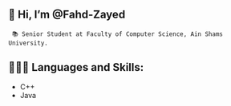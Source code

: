 ## 👋 Hi, I’m @Fahd-Zayed

     📚 Senior Student at Faculty of Computer Science, Ain Shams University.

## 👨🏻‍💻 Languages and Skills:

- C++
- Java

<!---
- 👀 I’m interested in ...
- 🌱 I’m currently learning ...
- 💞️ I’m looking to collaborate on ...
- 📫 How to reach me ...
Fahd-Zayed/Fahd-Zayed is a ✨ special ✨ repository because its `README.md` (this file) appears on your GitHub profile.
You can click the Preview link to take a look at your changes.
--->
